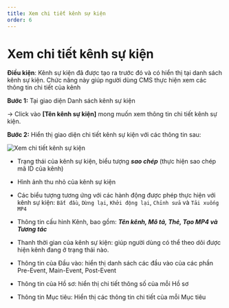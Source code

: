 ```yaml
---
title: Xem chi tiết kênh sự kiện
order: 6
---
```


# Xem chi tiết kênh sự kiện

**Điều kiện**: Kênh sự kiện đã được tạo ra trước đó và có hiển thị tại danh sách kênh sự kiện. Chức năng này giúp người dùng CMS thực hiện xem các thông tin chi tiết của kênh

**Bước 1:** Tại giao diện Danh sách kênh sự kiện

→ Click vào **[Tên kênh sự kiện]** mong muốn xem thông tin chi tiết kênh sự kiện.

**Bước 2:** Hiển thị giao diện chi tiết kênh sự kiện với các thông tin sau:

![Xem chi tiết kênh sự kiện](/images/media-live/event-channel/view-details-event-channel.png)

- Trạng thái của kênh sự kiện, biểu tượng _**sao chép**_ (thực hiện sao chép mã ID của kênh)

- Hình ảnh thu nhỏ của kênh sự kiện

- Các biểu tượng tương ứng với các hành động được phép thực hiện với kênh sự kiện: `Bắt đầu`, `Dừng lại`, `Khởi động lại`, `Chỉnh sửa` và `Tải xuống MP4`

- Thông tin cấu hình Kênh, bao gồm: _**Tên kênh, Mô tả, Thẻ, Tạo MP4 và Tương tác**_

- Thanh thời gian của kênh sự kiện: giúp người dùng có thể theo dõi được hiện kênh đang ở trạng thái nào.

- Thông tin của Đầu vào: hiển thị danh sách các đầu vào của các phần Pre-Event, Main-Event, Post-Event

- Thông tin của Hồ sơ: hiển thị chi tiết thông số của mỗi Hồ sơ

- Thông tin Mục tiêu: Hiển thị các thông tin chi tiết của mỗi Mục tiêu
